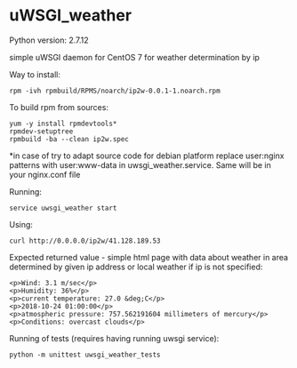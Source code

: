 # uWSGI_weather
Python version: 2.7.12

simple uWSGI daemon for CentOS 7 for weather determination by ip

Way to install:
```
rpm -ivh rpmbuild/RPMS/noarch/ip2w-0.0.1-1.noarch.rpm
```
To build rpm from sources:
```
yum -y install rpmdevtools*
rpmdev-setuptree
rpmbuild -ba --clean ip2w.spec
```
*in case of try to adapt source code for debian platform replace user:nginx patterns with 
user:www-data in uwsgi_weather.service. Same will be in your nginx.conf file

Running:
```
service uwsgi_weather start
```
Using:
```
curl http://0.0.0.0/ip2w/41.128.189.53
```
Expected returned value - simple html page with data about weather in area determined 
by given ip address or local weather if ip is not specified:
```
<p>Wind: 3.1 m/sec</p>
<p>Humidity: 36%</p>
<p>current temperature: 27.0 &deg;C</p>
<p>2018-10-24 01:00:00</p>
<p>atmospheric pressure: 757.562191604 millimeters of mercury</p>
<p>Conditions: overcast clouds</p>
```

Running of tests (requires having running uwsgi service):
```
python -m unittest uwsgi_weather_tests
```
